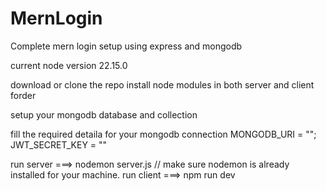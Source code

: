 # MernLogin
Complete mern login setup using express and mongodb


current node version   22.15.0

download or clone the repo
install node modules in both server and client forder

setup your mongodb database and collection


fill the required detaila for your mongodb connection
MONGODB_URI = "";
JWT_SECRET_KEY = ""

run server ===> nodemon server.js // make sure nodemon is already installed for your machine.
run client ===> npm run dev
